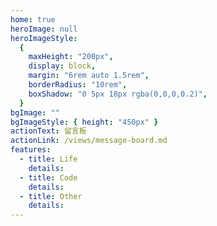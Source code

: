 ```yaml
---
home: true
heroImage: null
heroImageStyle:
  {
    maxHeight: "200px",
    display: block,
    margin: "6rem auto 1.5rem",
    borderRadius: "10rem",
    boxShadow: "0 5px 18px rgba(0,0,0,0.2)",
  }
bgImage: ""
bgImageStyle: { height: "450px" }
actionText: 留言板
actionLink: /views/message-board.md
features:
  - title: Life
    details:
  - title: Code
    details:
  - title: Other
    details:
---
```

